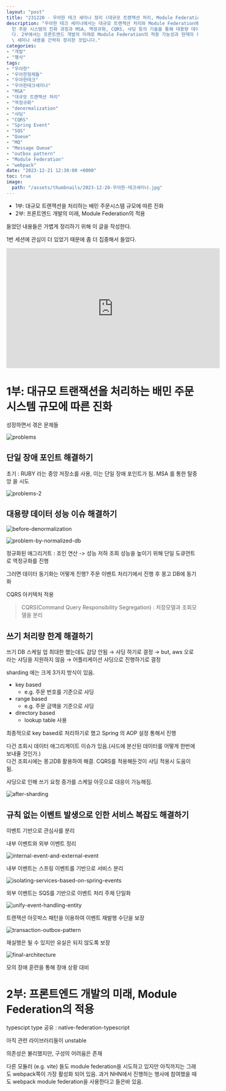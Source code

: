 ```yaml
---
layout: "post"
title: "231220 - 우아한 테크 세미나 정리 (대규모 트랜잭션 처리, Module Federation)"
description: "우아한 테크 세미나에서는 대규모 트랜잭션 처리와 Module Federation에 대한 내용을 다루었습니다. 1부에서는 배\
  민 주문 시스템의 진화 과정과 MSA, 역정규화, CQRS, 샤딩 등의 기술을 통해 대용량 데이터 처리 및 성능 이슈를 해결한 사례를 소개했습니\
  다. 2부에서는 프론트엔드 개발의 미래로 Module Federation의 적용 가능성과 현재의 라이브러리 상황에 대해 논의했습니다. 이 글은\
  \ 세미나 내용을 간략히 정리한 것입니다."
categories:
- "개발"
- "행사"
tags:
- "우아한"
- "우아한형제들"
- "우아한테크"
- "우아한테크세미나"
- "MSA"
- "대규모 트랜잭션 처리"
- "역정규화"
- "denormalization"
- "샤딩"
- "CQRS"
- "Spring Event"
- "SQS"
- "Queue"
- "MQ"
- "Message Queue"
- "outbox pattern"
- "Module Federation"
- "webpack"
date: "2023-12-21 12:30:00 +0000"
toc: true
image:
  path: "/assets/thumbnails/2023-12-20-우아한-테크세미나.jpg"
---
```


- 1부: 대규모 트랜잭션을 처리하는 배민 주문시스템 규모에 따른 진화
- 2부: 프론트엔드 개발의 미래, Module Federation의 적용

들었던 내용들은 가볍게 정리하기 위해 이 글을 작성한다.

1번 세션에 관심이 더 있었기 때문에 좀 더 집중해서 들었다.

<iframe width="560" height="315" src="https://www.youtube.com/embed/WCwPSVu8mH8?si=HYehcEw179sZgw2p" title="YouTube video player" frameborder="0" allow="accelerometer; autoplay; clipboard-write; encrypted-media; gyroscope; picture-in-picture; web-share" allowfullscreen></iframe>

# 1부: 대규모 트랜잭션을 처리하는 배민 주문시스템 규모에 따른 진화

성장하면서 겪은 문제들

![problems](/assets/images/2023-12-20-우아한-테크세미나/problems.png)

## 단일 장애 포인트 해결하기

초기 : RUBY 라는 중앙 저장소를 사용, 이는 단일 장애 포인트가 됨.
MSA 를 통한 탈중앙 을 시도

![problems-2](/assets/images/2023-12-20-우아한-테크세미나/problems-2.png)

## 대용량 데이터 성능 이슈 해결하기

![before-denormalization](/assets/images/2023-12-20-우아한-테크세미나/before-denormalization.png)

![problem-by-normalized-db](/assets/images/2023-12-20-우아한-테크세미나/problem-by-normalized-db.png)

정규화된 애그리거트 : 조인 연산 -> 성능 저하
조회 성능을 높이기 위해 단일 도큐먼트로 역정규화를 진행

그러면 데이터 동기화는 어떻게 진행?
주문 이벤트 처리기에서 진행 후 몽고 DB에 동기화

CQRS 아키텍처 적용

> CQRS(Command Query Responsibility Segregation) : 저장모델과 조회모델을 분리

## 쓰기 처리량 한계 해결하기

쓰기 DB 스케일 업 최대한 했는데도 감당 안됨
→ 샤딩 하기로 결정
→ but, aws 오로라는 샤딩을 지원하지 않음
→ 어플리케이션 샤딩으로 진행하기로 결정

sharding 에는 크게 3가지 방식이 있음.

- key based
  - e.g. 주문 번호를 기준으로 샤딩
- range based
  - e.g. 주문 금액을 기준으로 샤딩
- directory based
  - lookup table 사용

최종적으로 key based로 처리하기로 했고
Spring 의 AOP 설정 통해서 진행

다건 조회시 데이터 애그리게이트 이슈가 있음.(샤드에 분산된 데이터를 어떻게 한번에 보내줄 것인가.)  
다건 조회시에는 몽고DB 활용하여 해결. CQRS를 적용해둔것이 샤딩 적용시 도움이 됨.

샤딩으로 인해 쓰기 요청 증가를 스케일 아웃으로 대응이 가능해짐.

![after-sharding](/assets/images/2023-12-20-우아한-테크세미나/after-sharding.png)

## 규칙 없는 이벤트 발생으로 인한 서비스 복잡도 해결하기

이벤트 기반으로 관심사를 분리

내부 이벤트와 외부 이벤트 정리

![internal-event-and-external-event](/assets/images/2023-12-20-우아한-테크세미나/internal-event-and-external-event.png)

내부 이벤트는 스프링 이벤트를 기반으로 서비스 분리

![isolating-services-based-on-spring-events](/assets/images/2023-12-20-우아한-테크세미나/isolating-services-based-on-spring-events.png)

외부 이벤트는 SQS를 기반으로 이벤트 처리 주체 단일화

![unify-event-handling-entity](/assets/images/2023-12-20-우아한-테크세미나/unify-event-handling-entity.png)

트랜잭션 아웃박스 패턴을 이용하여 이벤트 재발행 수단을 보장

![transaction-outbox-pattern](/assets/images/2023-12-20-우아한-테크세미나/transaction-outbox-pattern.png)

재실행은 될 수 있지만 유실은 되지 않도록 보장

![final-architecture](/assets/images/2023-12-20-우아한-테크세미나/final-architecture.png)

모의 장애 훈련을 통해 장애 상황 대비

# 2부: 프론트엔드 개발의 미래, Module Federation의 적용

typescipt type 공유 : native-federation-typescript

아직 관련 라이브러리들이 unstable

의존성은 불리했지만, 구성의 어려움은 존재

다른 모듈러 (e.g. vite) 들도 module federation을 시도하고 있지만 아직까지는 그래도 webpack쪽이 가장 활성화 되어 있음. 과거 NHN에서 진행하는 행사에 참여했을 때도 webpack module federation을 사용한다고 들은바 있음.
